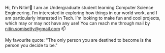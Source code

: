 Hi, I’m Nitin!👋
I am an Undergraduate student learning Computer Science Engineering.
I’m interested in exploring how things in our world work, and I am particularly interested in Tech.
I’m looking to make fun and cool projects, which may or may not have any use!
You can reach me through mail by nitin.somisetty@gmail.com 📫

My favourite quote: "The only person you are destined to become is the person you decide to be."

